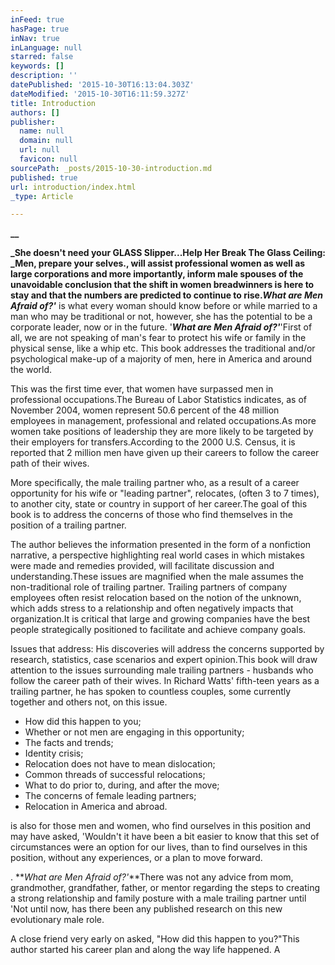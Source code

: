 ```yaml
---
inFeed: true
hasPage: true
inNav: true
inLanguage: null
starred: false
keywords: []
description: ''
datePublished: '2015-10-30T16:13:04.303Z'
dateModified: '2015-10-30T16:11:59.327Z'
title: Introduction
authors: []
publisher:
  name: null
  domain: null
  url: null
  favicon: null
sourcePath: _posts/2015-10-30-introduction.md
published: true
url: introduction/index.html
_type: Article

---
```

**__**

**_She doesn't need your GLASS Slipper...Help Her Break The Glass Ceiling:  _**Men, prepare your selves., will assist professional women as
well as large corporations and more importantly, inform male spouses of the
unavoidable conclusion that the shift in women breadwinners is here to stay and
that the numbers are predicted to continue to rise.**_What are Men Afraid of?'_** is what
every woman should know before or while married to a man who may be traditional
or not, however, she has the potential to be a corporate leader, now or in the
future. '**_What are Men Afraid of?'_**'First of all, we are not speaking of
man's fear to protect his wife or family in the physical sense, like a whip
etc. This book addresses the traditional and/or psychological make-up of a
majority of men, here in America and around the world.

This was the first time ever, that women have
surpassed men in professional occupations.The Bureau of Labor
Statistics indicates, as of November 2004, women represent 50.6 percent of the
48 million employees in management, professional and related occupations.As more women take
positions of leadership they are more likely to be targeted by their employers
for transfers.According to the 2000 U.S. Census, it
is reported that 2 million men have given up their careers to follow the career
path of their wives.

More specifically, the male
trailing partner who, as a result of a career opportunity for his wife or
"leading partner", relocates, (often 3 to 7 times), to another city, state or
country in support of her career.The goal of this book is to address the
concerns of those who find themselves in the position of a trailing
partner.

The author believes the information presented
in the form of a nonfiction narrative, a perspective highlighting real world
cases in which mistakes were made and remedies provided, will facilitate
discussion and understanding.These issues are magnified
when the male assumes the non-traditional role of trailing partner. Trailing partners
of company employees often resist relocation based on the notion of the
unknown, which adds stress to a relationship and often negatively impacts that
organization.It is critical that large and growing
companies have the best people strategically positioned to facilitate and
achieve company goals.

Issues that address: His discoveries will address
the concerns supported by research, statistics, case scenarios and expert
opinion.This book will draw attention to the
issues surrounding male trailing partners - husbands who follow the career path
of their wives. In Richard Watts' fifth-teen years as a trailing partner, he
has spoken to countless couples, some currently together and others not, on
this issue.

* How
did this happen to you;
* Whether
or not men are engaging in this opportunity;
* The
facts and trends;
* Identity
crisis;
* Relocation
does not have to mean dislocation;
* Common
threads of successful relocations;
* What
to do prior to, during, and after the move;
* The
concerns of female leading partners;
* Relocation
in America and abroad.

is also for those men and women, who find
ourselves in this position and may have asked, 'Wouldn't it have been a bit
easier to know that this set of circumstances were an option for our lives,
than to find ourselves in this position, without any experiences, or a plan to
move forward. 

. **_What
are Men Afraid of?'_**There was not any advice from mom,
grandmother, grandfather, father, or mentor regarding the steps to creating a
strong relationship and family posture with a male trailing partner until 'Not until now, has there been any
published research on this new evolutionary male role.

A close friend very early on asked, "How did
this happen to you?"This
author started his career plan and along the way life happened.
A
